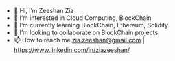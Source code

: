 - 👋 Hi, I’m Zeeshan Zia
- 👀 I’m interested in Cloud Computing, BlockChain
- 🌱 I’m currently learning BlockChain, Ethereum, Solidity
- 💞️ I’m looking to collaborate on BlockChain projects
- 📫 How to reach me zia.zeeshan@gmail.com | https://www.linkedin.com/in/ziazeeshan/ 

<!---
ziash/ziash is a ✨ special ✨ repository because its `README.md` (this file) appears on your GitHub profile.
You can click the Preview link to take a look at your changes.
--->
